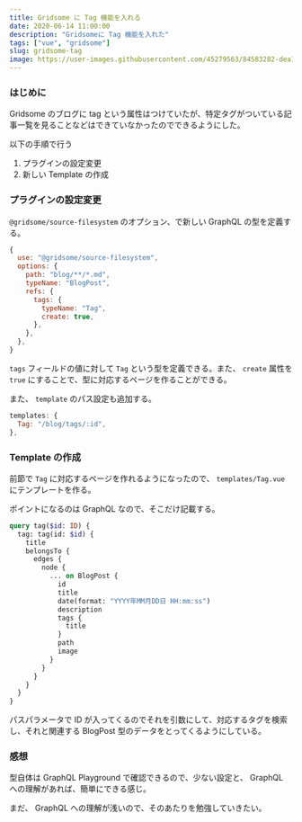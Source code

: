 ```yaml
---
title: Gridsome に Tag 機能を入れる
date: 2020-06-14 11:00:00
description: "Gridsomeに Tag 機能を入れた"
tags: ["vue", "gridsome"]
slug: gridsome-tag
image: https://user-images.githubusercontent.com/45279563/84583282-dea1d600-ae31-11ea-88bd-05a9e4d2828b.png
---
```


### はじめに

Gridsome のブログに tag という属性はつけていたが、特定タグがついている記事一覧を見ることなどはできていなかったのでできるようにした。

以下の手順で行う

1. プラグインの設定変更
1. 新しい Template の作成

### プラグインの設定変更

`@gridsome/source-filesystem` のオプション、で新しい GraphQL の型を定義する。

```js
{
  use: "@gridsome/source-filesystem",
  options: {
    path: "blog/**/*.md",
    typeName: "BlogPost",
    refs: {
      tags: {
        typeName: "Tag",
        create: true,
      },
    },
  },
}
```

`tags` フィールドの値に対して `Tag` という型を定義できる。また、 `create` 属性を `true` にすることで、型に対応するページを作ることができる。

また、 `template` のパス設定も追加する。

```js
templates: {
  Tag: "/blog/tags/:id",
},
```

### Template の作成

前節で `Tag` に対応するページを作れるようになったので、 `templates/Tag.vue` にテンプレートを作る。

ポイントになるのは GraphQL なので、そこだけ記載する。

```graphql
query tag($id: ID) {
  tag: tag(id: $id) {
    title
    belongsTo {
      edges {
        node {
          ... on BlogPost {
            id
            title
            date(format: "YYYY年MM月DD日 HH:mm:ss")
            description
            tags {
              title
            }
            path
            image
          }
        }
      }
    }
  }
}
```

パスパラメータで ID が入ってくるのでそれを引数にして、対応するタグを検索し、それと関連する BlogPost 型のデータをとってくるようにしている。

### 感想

型自体は GraphQL Playground で確認できるので、少ない設定と、 GraphQL への理解があれば、簡単にできる感じ。

まだ、 GraphQL への理解が浅いので、そのあたりを勉強していきたい。

